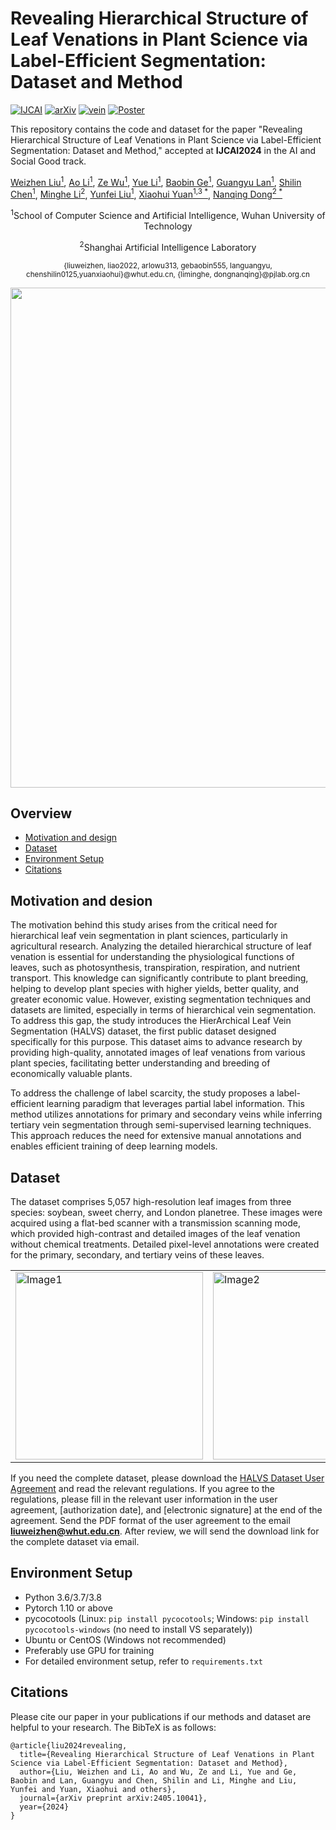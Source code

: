 # Revealing Hierarchical Structure of Leaf Venations in Plant Science via Label-Efficient Segmentation: Dataset and Method

 [![IJCAI](https://img.shields.io/badge/IJCAI-paper-brightgreen)](https://arxiv.org/abs/2405.10041)
 [![arXiv](https://img.shields.io/badge/arXiv-paper-purple?link=https%3A%2F%2Farxiv.org%2Fabs%2F2405.10041)](https://arxiv.org/abs/2405.10041)
 [![vein](https://img.shields.io/badge/vein-Image-yellow?link=https%3A%2F%2Farxiv.org%2Fabs%2F2405.10041)](#Dataset)
 [![Poster](https://img.shields.io/badge/Poster-Presentation-cyan)]()

This repository contains the code and dataset for the paper "Revealing Hierarchical Structure of Leaf Venations in Plant Science via Label-Efficient Segmentation: Dataset and Method," accepted at **IJCAI2024** in the AI and Social Good track.

[Weizhen Liu<sup>1</sup>](https://www.researchgate.net/profile/Weizhen-Liu), [Ao Li<sup>1</sup>](https://arxiv.org/search/cs?searchtype=author&query=Li,+A), [Ze Wu<sup>1</sup>](https://arxiv.org/search/cs?searchtype=author&query=Wu,+Z), [Yue Li<sup>1</sup>](https://arxiv.org/search/cs?searchtype=author&query=Li,+Y), [Baobin Ge<sup>1</sup>](https://arxiv.org/search/cs?searchtype=author&query=Ge,+B), [Guangyu Lan<sup>1</sup>](https://arxiv.org/search/cs?searchtype=author&query=Lan,+G), [Shilin Chen<sup>1</sup>](https://arxiv.org/search/cs?searchtype=author&query=Chen,+S), [Minghe Li<sup>2</sup>](https://arxiv.org/search/cs?searchtype=author&query=Li,+M), [Yunfei Liu<sup>1</sup>](https://arxiv.org/search/cs?searchtype=author&query=Liu,+Y), [Xiaohui Yuan<sup>1,3 *</sup>](https://arxiv.org/search/cs?searchtype=author&query=Yuan,+X), [Nanqing Dong<sup>2 *</sup>](https://eveningdong.github.io/)

<p align="center"><sup>1</sup>School of Computer Science and Artificial Intelligence, Wuhan University of Technology</p>
<p align="center"><sup>2</sup>Shanghai Artificial Intelligence Laboratory</p>
<p align="center"><sup>{liuweizhen, liao2022, arlowu313, gebaobin555, languangyu, chenshilin0125,yuanxiaohui}@whut.edu.cn, {liminghe, dongnanqing}@pjlab.org.cn</sup></p>

<div style="text-align:center">
<img src="assets/main_figure.jpg" width="800" alt="" class="img-responsive">
</div>

## Overview

- [Motivation and design](#motivation-and-design)
- [Dataset](#dataset)
- [Environment Setup](#environment-setup)
- [Citations](#citations)

## Motivation and desion
The motivation behind this study arises from the critical need for hierarchical leaf vein segmentation in plant sciences, particularly in agricultural research. Analyzing the detailed hierarchical structure of leaf venation is essential for understanding the physiological functions of leaves, such as photosynthesis, transpiration, respiration, and nutrient transport. This knowledge can significantly contribute to plant breeding, helping to develop plant species with higher yields, better quality, and greater economic value. However, existing segmentation techniques and datasets are limited, especially in terms of hierarchical vein segmentation. To address this gap, the study introduces the HierArchical Leaf Vein Segmentation (HALVS) dataset, the first public dataset designed specifically for this purpose. This dataset aims to advance research by providing high-quality, annotated images of leaf venations from various plant species, facilitating better understanding and breeding of economically valuable plants.

To address the challenge of label scarcity, the study proposes a label-efficient learning paradigm that leverages partial label information. This method utilizes annotations for primary and secondary veins while inferring tertiary vein segmentation through semi-supervised learning techniques. This approach reduces the need for extensive manual annotations and enables efficient training of deep learning models.

## Dataset
The dataset comprises 5,057 high-resolution leaf images from three species: soybean, sweet cherry, and London planetree. These images were acquired using a flat-bed scanner with a transmission scanning mode, which provided high-contrast and detailed images of the leaf venation without chemical treatments. Detailed pixel-level annotations were created for the primary, secondary, and tertiary veins of these leaves. 
<table>
  <tr>
    <td><img src="assets/ple.jpg" alt="Image1" width="300" height="300"/></td>
    <td><img src="assets/cherry6.jpg" alt="Image2" width="200" height="300"/></td>
    <td><img src="assets/soy.jpg" alt="Image3" width="200" height="300"/></td>
  </tr>
</table>

If you need the complete dataset, please download the [HALVS Dataset User Agreement](./HALVS%20Dataset%20User%20Agreement.docx) and read the relevant regulations. If you agree to the regulations, please fill in the relevant user information in the user agreement, [authorization date], and [electronic signature] at the end of the agreement. Send the PDF format of the user agreement to the email **[liuweizhen@whut.edu.cn](mailto:liuweizhen@whut.edu.cn)**. After review, we will send the download link for the complete dataset via email.


## Environment Setup
* Python 3.6/3.7/3.8
* Pytorch 1.10 or above
* pycocotools (Linux: `pip install pycocotools`; Windows: `pip install pycocotools-windows` (no need to install VS separately))
* Ubuntu or CentOS (Windows not recommended)
* Preferably use GPU for training
* For detailed environment setup, refer to `requirements.txt`

## Citations
Please cite our paper in your publications if our methods and dataset are helpful to your research. The BibTeX is as follows:
~~~
@article{liu2024revealing,
  title={Revealing Hierarchical Structure of Leaf Venations in Plant Science via Label-Efficient Segmentation: Dataset and Method},
  author={Liu, Weizhen and Li, Ao and Wu, Ze and Li, Yue and Ge, Baobin and Lan, Guangyu and Chen, Shilin and Li, Minghe and Liu, Yunfei and Yuan, Xiaohui and others},
  journal={arXiv preprint arXiv:2405.10041},
  year={2024}
}
